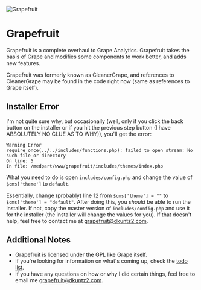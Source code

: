 ![Grapefruit](blob/master/includes/themes/default/logo.png)

# Grapefruit

Grapefruit is a complete overhaul to Grape Analytics. Grapefruit takes the basis of Grape and modifies some components to work
better, and adds new features.

Grapefruit was formerly known as CleanerGrape, and references to CleanerGrape may be found in the code right now (same as references to Grape itself).

## Installer Error

I'm not quite sure why, but occasionally (well, only if you click the back button on the installer or if you hit the previous step button (I have ABSOLUTELY NO CLUE AS TO WHY)), you'll get the error:
	
	Warning Error
	require_once(../../includes/functions.php): failed to open stream: No such file or directory
	On line: 5
	In file: /medpart/www/grapefruit/includes/themes/index.php

What you need to do is open `includes/config.php` and change the value of `$cms['theme']` to `default`.

Essentially, change (probably) line 12 from `$cms['theme'] = ""` to `$cms['theme'] = "default"`. After doing this, you *should* be able to run the installer. If not, copy the master version of `includes/config.php` and use it for the installer (the installer will change the values for you). If that doesn't help, feel free to contact me at [grapefruit@dkuntz2.com](mailto:grapefruit@dkuntz2.com).

## Additional Notes

* Grapefruit is licensed under the GPL like Grape itself.
* If you're looking for information on what's coming up, check the [todo list](grapefruit/blob/master/todo.markdown).
* If you have any questions on how or why I did certain things, feel free to email me [grapefruit@dkuntz2.com](mailto:grapefruit@dkuntz2.com).